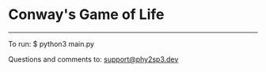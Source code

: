 # Conway's Game of Life
__________________________________________________________________________________________________________
To run: $ python3 main.py

Questions and comments to: support@phy2sp3.dev